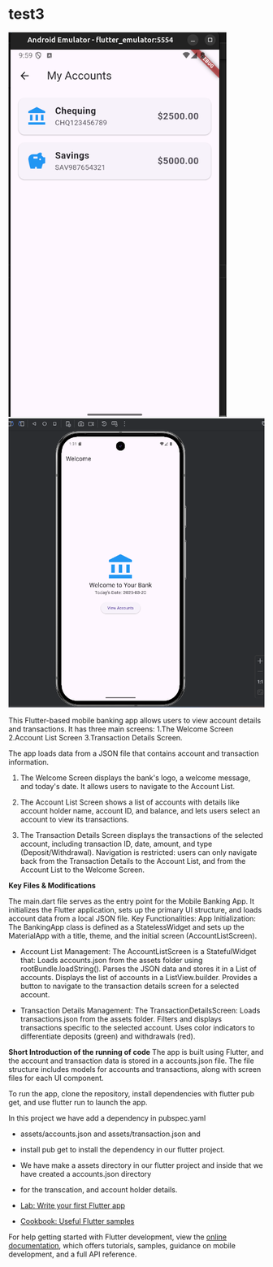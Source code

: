 # test3
![home](./assets/accounts.png)
![home](./assets/img.png)

This Flutter-based mobile banking app allows users to view account details and transactions. 
It has three main screens: 
1.The Welcome Screen
2.Account List Screen
3.Transaction Details Screen.

The app loads data from a JSON file that contains account and transaction information.

1. The Welcome Screen displays the bank's logo, a welcome message, and today's date. 
It allows users to navigate to the Account List. 

2. The Account List Screen shows a list of accounts with details like account holder name, account ID,
and balance, and lets users select an account to view its transactions.

3. The Transaction Details Screen displays the transactions of the selected account, including 
transaction ID, date, amount, and type (Deposit/Withdrawal). Navigation is restricted: users can 
only navigate back from the Transaction Details to the Account List, and from the Account List to 
the Welcome Screen.


**Key Files & Modifications**

The main.dart file serves as the entry point for the Mobile Banking App. It 
initializes the Flutter application, sets up the primary UI structure, and loads account data from
a local JSON file.
Key Functionalities:
App Initialization: The BankingApp class is defined as a StatelessWidget and sets up the 
MaterialApp with a title, theme, and the initial screen (AccountListScreen).

- Account List Management: The AccountListScreen is a StatefulWidget that:
Loads accounts.json from the assets folder using rootBundle.loadString().
Parses the JSON data and stores it in a List of accounts.
Displays the list of accounts in a ListView.builder.
Provides a button to navigate to the transaction details screen for a selected account.

- Transaction Details Management: The TransactionDetailsScreen:
Loads transactions.json from the assets folder.
Filters and displays transactions specific to the selected account.
Uses color indicators to differentiate deposits (green) and withdrawals (red).

**Short Introduction of the running of code**
The app is built using Flutter, and the account and transaction data is stored in a accounts.json 
file. The file structure includes models for accounts and transactions, along with screen files for
each UI component.

To run the app, clone the repository, install dependencies with flutter pub get, and use flutter run
to launch the app.

In this project we have add a  dependency in pubspec.yaml
- assets/accounts.json and assets/transaction.json and 
- install pub get to install the dependency in our flutter project.

- We have make a assets directory in our flutter project and inside that we have created a accounts.json directory 
- for the transcation, and account holder details.





- [Lab: Write your first Flutter app](https://docs.flutter.dev/get-started/codelab)
- [Cookbook: Useful Flutter samples](https://docs.flutter.dev/cookbook)

For help getting started with Flutter development, view the
[online documentation](https://docs.flutter.dev/), which offers tutorials,
samples, guidance on mobile development, and a full API reference.
